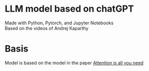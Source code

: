 # LLM model based on chatGPT

Made with Python, Pytorch, and Jupyter Notebooks <br />
Based on the videos of Andrej Kaparthy

# Basis

Model is based on the model in the paper [Attention is all you need](https://arxiv.org/abs/1706.03762)

